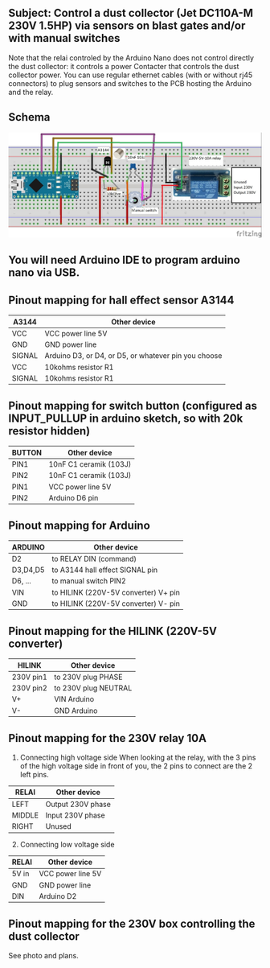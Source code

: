 ## Subject: Control a dust collector (Jet DC110A-M 230V 1.5HP) via sensors on blast gates and/or with manual switches
Note that the relai controled by the Arduino Nano does not control directly the dust collector: it controls a power Contacter that controls the dust collector power.
You can use regular ethernet cables (with or without rj45 connectors) to plug sensors and switches to the PCB hosting the Arduino and the relay.

## Schema
![Schema](https://github.com/vincent-bruel/arduino-and-co/blob/master/Projects/DustCollectorCommander-ArduinoNano-HallSensorsA3144/DustCollectorCommander_bb.jpg)
  
## You will need Arduino IDE to program arduino nano via USB.

## Pinout mapping for hall effect sensor A3144
A3144   | Other device
------- | ----------------------
VCC     | VCC power line 5V
GND     | GND power line
SIGNAL  | Arduino D3, or D4, or D5, or whatever pin you choose
VCC     | 10kohms resistor R1
SIGNAL  | 10kohms resistor R1

## Pinout mapping for switch button (configured as INPUT_PULLUP in arduino sketch, so with 20k resistor hidden)
BUTTON  | Other device
------- | ----------------------
PIN1    | 10nF C1 ceramik (103J)
PIN2    | 10nF C1 ceramik (103J)
PIN1    | VCC power line 5V
PIN2    | Arduino D6 pin 

## Pinout mapping for Arduino
ARDUINO  | Other device
-------- | ----------------------
D2       | to RELAY DIN (command)
D3,D4,D5 | to A3144 hall effect SIGNAL pin
D6, ...  | to manual switch PIN2
VIN      | to HILINK (220V-5V converter) V+ pin
GND      | to HILINK (220V-5V converter) V- pin

## Pinout mapping for the HILINK (220V-5V converter)
HILINK    | Other device
----------| ----------------------
230V pin1 | to 230V plug PHASE
230V pin2 | to 230V plug NEUTRAL
V+        | VIN Arduino
V-        | GND Arduino

## Pinout mapping for the 230V relay 10A
1. Connecting high voltage side
When looking at the relay, with the 3 pins of the high voltage side in front of you, the 2 pins to connect are
the 2 left pins.


RELAI     | Other device
----------| ----------------------
LEFT      | Output 230V phase
MIDDLE    | Input 230V phase
RIGHT     | Unused

2. Connecting low voltage side

RELAI     | Other device
----------| ----------------------
5V in     | VCC power line 5V
GND       | GND power line
DIN       | Arduino D2

## Pinout mapping for the 230V box controlling the dust collector
See photo and plans.

